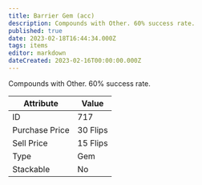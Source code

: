 ```yaml
---
title: Barrier Gem (acc)
description: Compounds with Other. 60% success rate.
published: true
date: 2023-02-18T16:44:34.000Z
tags: items
editor: markdown
dateCreated: 2023-02-16T00:00:00.000Z
---
```


Compounds with Other. 60% success rate.

|Attribute|Value|
|-|-|
|ID|717|
|Purchase Price|30 Flips|
|Sell Price|15 Flips|
|Type|Gem|
|Stackable|No|

